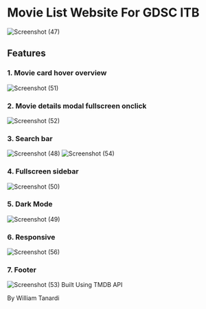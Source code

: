 # Movie List Website For GDSC ITB
![Screenshot (47)](https://user-images.githubusercontent.com/90451337/138596685-131fc15f-81ea-49bf-8e4d-20db8975f075.png)
## Features
### 1. Movie card hover overview
![Screenshot (51)](https://user-images.githubusercontent.com/90451337/138596735-91d43d40-1371-4dfc-b34a-ec3ea5f1987a.png)
### 2. Movie details modal fullscreen onclick
![Screenshot (52)](https://user-images.githubusercontent.com/90451337/138596803-258a86c2-3795-44fb-a520-312ad2d950b9.png)
### 3. Search bar
![Screenshot (48)](https://user-images.githubusercontent.com/90451337/138596817-b0874b87-33dd-451e-adcf-9ca3adf10716.png)
![Screenshot (54)](https://user-images.githubusercontent.com/90451337/138596822-40301d06-24a3-4aeb-8719-803d321ac9c5.png)
### 4. Fullscreen sidebar
![Screenshot (50)](https://user-images.githubusercontent.com/90451337/138596858-32d06c06-fd1c-402c-93ff-1ab7f97ff9f7.png)
### 5. Dark Mode
![Screenshot (49)](https://user-images.githubusercontent.com/90451337/138596892-ed2a2d02-9c92-4c32-855a-f35f3d51116d.png)
### 6. Responsive
![Screenshot (56)](https://user-images.githubusercontent.com/90451337/138596921-12853cf4-90f2-4ee3-95ce-9853eadaaaea.png)
### 7. Footer
![Screenshot (53)](https://user-images.githubusercontent.com/90451337/138596935-c748cf30-fd5f-47e3-afe2-8e941635e18b.png)
Built Using TMDB API

By William Tanardi
